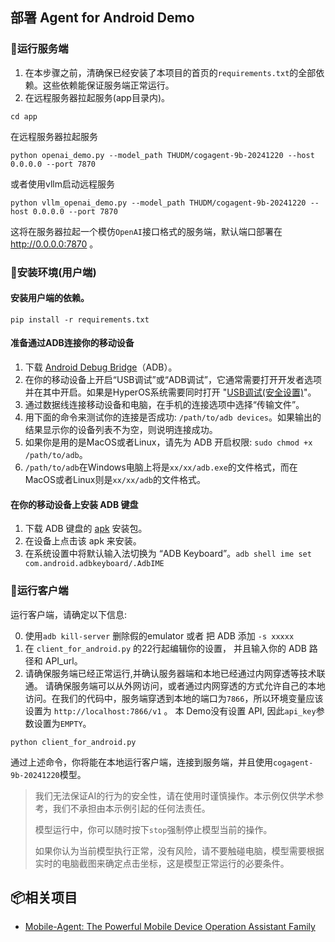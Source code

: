 ## 部署 Agent for Android Demo


### 🔧运行服务端

1. 在本步骤之前，清确保已经安装了本项目的首页的`requirements.txt`的全部依赖。这些依赖能保证服务端正常运行。
2. 在远程服务器拉起服务(app目录内)。

```shell
cd app
```

在远程服务器拉起服务

```shell
python openai_demo.py --model_path THUDM/cogagent-9b-20241220 --host 0.0.0.0 --port 7870
```

或者使用vllm启动远程服务

```shell
python vllm_openai_demo.py --model_path THUDM/cogagent-9b-20241220 --host 0.0.0.0 --port 7870
```

这将在服务器拉起一个模仿`OpenAI`接口格式的服务端，默认端口部署在 http://0.0.0.0:7870 。

### 🔧安装环境(用户端)

#### 安装用户端的依赖。
```shell
pip install -r requirements.txt
```


#### 准备通过ADB连接你的移动设备

1. 下载 [Android Debug Bridge](https://developer.android.com/tools/releases/platform-tools?hl=en)（ADB）。
2. 在你的移动设备上开启“USB调试”或“ADB调试”，它通常需要打开开发者选项并在其中开启。如果是HyperOS系统需要同时打开 "[USB调试(安全设置)](https://github.com/user-attachments/assets/05658b3b-4e00-43f0-87be-400f0ef47736)"。
3. 通过数据线连接移动设备和电脑，在手机的连接选项中选择“传输文件”。
4. 用下面的命令来测试你的连接是否成功: ```/path/to/adb devices```。如果输出的结果显示你的设备列表不为空，则说明连接成功。
5. 如果你是用的是MacOS或者Linux，请先为 ADB 开启权限: ```sudo chmod +x /path/to/adb```。
6.  ```/path/to/adb```在Windows电脑上将是```xx/xx/adb.exe```的文件格式，而在MacOS或者Linux则是```xx/xx/adb```的文件格式。

#### 在你的移动设备上安装 ADB 键盘
1. 下载 ADB 键盘的 [apk](https://github.com/senzhk/ADBKeyBoard/blob/master/ADBKeyboard.apk)  安装包。
2. 在设备上点击该 apk 来安装。
3. 在系统设置中将默认输入法切换为 “ADB Keyboard”。`adb shell ime set com.android.adbkeyboard/.AdbIME`


### 🔧运行客户端

运行客户端，请确定以下信息:

0. 使用`adb kill-server` 删除假的emulator 或者 把 ADB 添加 ` -s xxxxx `
1. 在 ```client_for_android.py``` 的22行起编辑你的设置， 并且输入你的 ADB 路径和 API_url。
2. 请确保服务端已经正常运行,并确认服务器端和本地已经通过内网穿透等技术联通。
    请确保服务端可以从外网访问，或者通过内网穿透的方式允许自己的本地访问。在我们的代码中，服务端穿透到本地的端口为`7866`，所以环境变量应该设置为 `http://localhost:7866/v1` 。
    本 Demo没有设置 API, 因此`api_key`参数设置为`EMPTY`。

```shell
python client_for_android.py 
```

通过上述命令，你将能在本地运行客户端，连接到服务端，并且使用`cogagent-9b-20241220`模型。



> 我们无法保证AI的行为的安全性，请在使用时谨慎操作。本示例仅供学术参考，我们不承担由本示例引起的任何法责任。
>
> 模型运行中，你可以随时按下`stop`强制停止模型当前的操作。
>
> 如果你认为当前模型执行正常，没有风险，请不要触碰电脑，模型需要根据实时的电脑截图来确定点击坐标，这是模型正常运行的必要条件。



## 📦相关项目

* [Mobile-Agent: The Powerful Mobile Device Operation Assistant Family](https://github.com/X-PLUG/MobileAgent)
